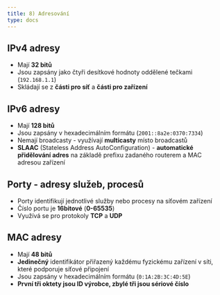 ```yaml
---
title: 8) Adresování
type: docs
---
```


## IPv4 adresy

- Mají **32 bitů**
- Jsou zapsány jako čtyři desítkové hodnoty oddělené tečkami (`192.168.1.1`)
- Skládají se z **části pro síť** a **části pro zařízení**

## IPv6 adresy

- Mají **128 bitů**
- Jsou zapsány v hexadecimálním formátu (`2001::8a2e:0370:7334`)
- Nemají broadcasty - využívají **multicasty** místo broadcastů
- **SLAAC** (Stateless Address AutoConfiguration) - **automatické přidělování adres** na základě prefixu zadaného routerem a MAC adresou zařízení

## Porty - adresy služeb, procesů

- Porty identifikují jednotlivé služby nebo procesy na síťovém zařízení
- Číslo portu je **16bitové** (**0-65535**)
- Využívá se pro protokoly **TCP** a **UDP**

## MAC adresy

- Mají **48 bitů**
- **Jedinečný** identifikátor přiřazený každému fyzickému zařízení v síti, které podporuje síťové připojení
- Jsou zapsány v hexadecimálním formátu (`0:1A:2B:3C:4D:5E`)
- **První tři oktety jsou ID výrobce, zbylé tři jsou sériové číslo**
